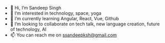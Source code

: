 - 👋 Hi, I’m Sandeep Singh
- 👀 I’m interested in technology, space, yoga
- 🌱 I’m currently learning Angular, React, Vue, Github
- 💞️ I’m looking to collaborate on tech talk, new language creation, future of technology, AI
- 📫 You can reach me on ssandeepksh@gmail.com

<!---
sandeep-ewit/sandeep-ewit is a ✨ special ✨ repository because its `README.md` (this file) appears on your GitHub profile.
You can click the Preview link to take a look at your changes.
--->
